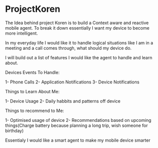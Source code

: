 # ProjectKoren
The Idea behind project Koren is to build a Context aware and reactive mobile agent. 
To break it down essentially I want my device to become more intelligent. 

In my everyday life I would like it to handle logical situations like I am in a meeting and a call comes through, what should my device do. 

I will build out a list of features I would like the agent to handle and learn about.

Devices Events To Handle:

1- Phone Calls
2- Application Notifications
3- Device Notifications

Things to Learn About Me:

1- Device Usage
2- Daily habbits and patterns off device

Things to recommend to Me:

1- Optimised usage of device
2- Recommendations based on upcoming things(Charge battery because planning a long trip, wish someone for birthday)

Essentialy I would like a smart agent to make my mobile device smarter
